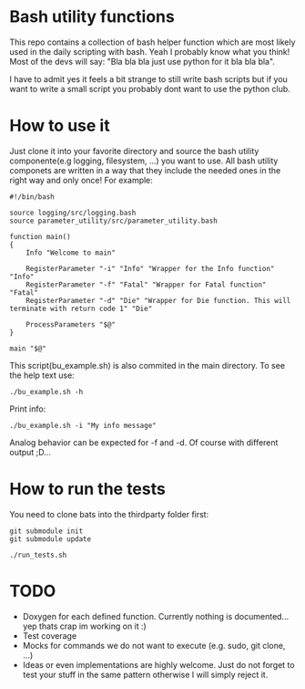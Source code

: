 # Bash utility functions
This repo contains a collection of bash helper function which are most likely used in the daily scripting with bash. Yeah I probably know what you think! Most of the devs will say: "Bla bla bla just use python for it bla bla bla".

I have to admit yes it feels a bit strange to still write bash scripts but if you want to write a small script you probably dont want to use the python club.


# How to use it
Just clone it into your favorite directory and source the bash utility componente(e.g logging, filesystem, ...) you want to use. All bash utility componets are written in a way that they include the needed ones in the right way and only once! For example:

```
#!/bin/bash

source logging/src/logging.bash
source parameter_utility/src/parameter_utility.bash

function main()
{
    Info "Welcome to main"
    
    RegisterParameter "-i" "Info" "Wrapper for the Info function" "Info"
    RegisterParameter "-f" "Fatal" "Wrapper for Fatal function" "Fatal"
    RegisterParameter "-d" "Die" "Wrapper for Die function. This will terminate with return code 1" "Die"

    ProcessParameters "$@"
}

main "$@"
```
This script(bu_example.sh) is also commited in the main directory. To see the help text use:

```./bu_example.sh -h```

Print info:

```./bu_example.sh -i "My info message"```

Analog behavior can be expected for -f and -d. Of course with different output ;D... 


# How to run the tests
You need to clone bats into the thirdparty folder first:
```
git submodule init
git submodule update

./run_tests.sh
```

# TODO
- Doxygen for each defined function. Currently nothing is documented... yep thats crap im working on it :)
- Test coverage
- Mocks for commands we do not want to execute (e.g. sudo, git clone, ...)
- Ideas or even implementations are highly welcome. Just do not forget to test your stuff in the same pattern otherwise I will simply reject it.
